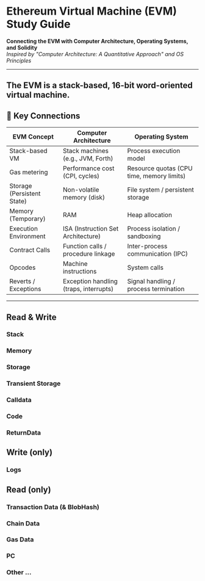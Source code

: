 # Ethereum Virtual Machine (EVM) Study Guide  
**Connecting the EVM with Computer Architecture, Operating Systems, and Solidity**  
*Inspired by "Computer Architecture: A Quantitative Approach" and OS Principles*

---

The EVM is a stack-based, 16-bit word-oriented virtual machine.
---

## 🔗 **Key Connections**

| EVM Concept                | Computer Architecture                  | Operating System                          |
| -------------------------- | -------------------------------------- | ----------------------------------------- |
| Stack-based VM             | Stack machines (e.g., JVM, Forth)      | Process execution model                   |
| Gas metering               | Performance cost (CPI, cycles)         | Resource quotas (CPU time, memory limits) |
| Storage (Persistent State) | Non-volatile memory (disk)             | File system / persistent storage          |
| Memory (Temporary)         | RAM                                    | Heap allocation                           |
| Execution Environment      | ISA (Instruction Set Architecture)     | Process isolation / sandboxing            |
| Contract Calls             | Function calls / procedure linkage     | Inter-process communication (IPC)         |
| Opcodes                    | Machine instructions                   | System calls                              |
| Reverts / Exceptions       | Exception handling (traps, interrupts) | Signal handling / process termination     |

---

## Read & Write
### Stack

### Memory

### Storage

### Transient Storage

### Calldata

### Code

### ReturnData

## Write (only)

### Logs

## Read (only)

### Transaction Data (& BlobHash)

### Chain Data

### Gas Data

### PC

### Other ...
